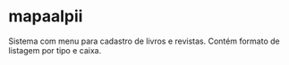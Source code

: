 # mapaalpii
Sistema com menu para cadastro de livros e revistas.
Contém formato de listagem por tipo e caixa.
